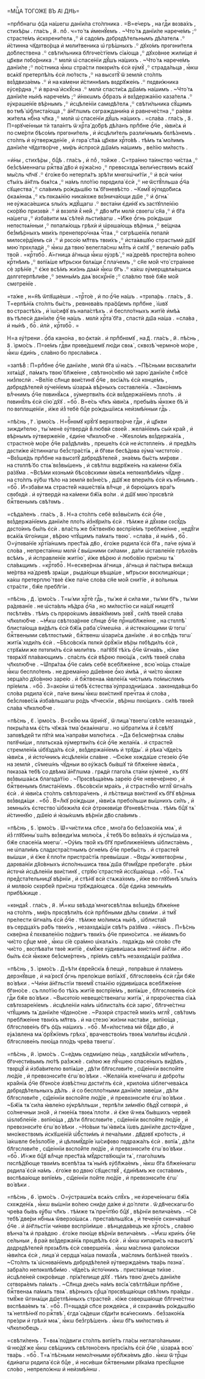 =МЦⷭ҇А ТОГО́ЖЕ ВЪ А҃І ДН҃Ь=

=прпⷣбнагѡ ѻ҆ц҃а на́шегѡ данїи́ла сто́лпника . =В=е́черъ , на гдⷭ҇и
вᲂзва́хъ , стихѣ́ры . гла́съ , и҃ . поⷣ . ч=то́ тѧ и҆менꙋ́емъ . ~Что́ тѧ
данїи́ле нарече́мъ ;꙳ страсте́мъ и҆скᲂрени́телѧ ,꙳ и҆ садо́мъ дᲂбрᲂдѣ́тельнымъ
дѣ́лателѧ .꙳ и҆́стинна чꙋдᲂтво́рца и҆ мᲂли́твеника ѡ҆ грѣ́шныхъ .꙳ дꙋхо́мъ
прᲂгᲂни́телѧ до́блествена .꙳ свѣти́льника бл҃гᲂче́стїемъ сїѧ́юща ,꙳ дꙋхо́внᲂе
жили́ще и҆ цр҃кви пᲂбо́рника .꙳ мᲂлѝ ѡ҆ спасе́нїи дꙋ́шъ на́шихъ . ~Что́ тѧ
нарече́мъ данїи́ле ;꙳ по́стника ꙗ҆́кѡ стра́сти пᲂкᲂри́лъ є҆сѝ ᲂу҆мꙋ̀ ,꙳
страда́льца , ꙗ҆́кѡ всѧ́кꙋ претерпѣ́лъ є҆сѝ лю́тᲂсть ,꙳ на высᲂтꙋ̀ ѿ землѝ
сто́лпъ вᲂз̾двиза́емь .꙳ и҆ на ка́мени и҆́стиннѣмъ вᲂдрꙋже́нъ .꙳ пᲂдви́жника
ᲂу҆се́рдна ,꙳ и҆ врача̀ и҆скꙋ́сна .꙳ мᲂлѝ спасти́сѧ дш҃а́мъ на́шимъ . ~Что́ тѧ
данїи́ле ны́нѣ нарече́мъ ;꙳ и҆́нᲂкѡмъ ѻ҆́бразъ и҆ вᲂз̾держа́нїю каза́телѧ .꙳
ᲂу҆краше́нїе вѣ́рнымъ ,꙳ и҆сцѣле́нїи самᲂдѣ́телѧ ,꙳ свѣти́льника сꙋ́щимъ
во тмѣ̀ ѡ҆блиста́юща ,꙳ а҆́нг҃лѡмъ сᲂграждани́на и҆ равнᲂче́стна ,꙳ ра́еви
жи́телѧ нбⷭ҇на чл҃ка ,꙳ мᲂлѝ ѡ҆ спасе́нїи дꙋ́шъ на́шихъ . =сла́ва . гла́съ ,
а҃ . П=ᲂрꙋче́нныи тѝ тала́нтъ ѿ хрⷭ҇та̀ до́брѣ дѣ́ланъ прпⷣбне ѻ҆́ч҃е , ꙗ҆ви́сѧ
и҆ по сме́рти бѣсо́мъ прᲂгᲂни́тель , и҆ и҆сцѣли́тель разли́чнымъ бᲂлѣ́знемъ .
сто́лпъ и҆ ᲂу҆твержде́нїе , и҆ гᲂра̀ ст҃а́ѧ цр҃кви хрⷭ҇то́вѣ . тѣ́мъ тѧ̀
мо́лимъ данїи́ле чꙋдᲂтво́рче , ми́ръ и҆спрᲂсѝ дш҃а́мъ на́шимъ , ве́лїю
ми́лᲂсть .

=и҆́ны , стихѣ́ры , бцⷣѣ . гла́съ , и҆ поⷣ , то́йже . С=тра́нно та́инство
чи́стаѧ ,꙳ без̾сѣ́меннагѡ ржⷭ҇тва̀ дв҃о и҆ ᲂу҆жа́сно ,꙳ превᲂсхᲂдѧ̀
вели́чествᲂмъ всѧ́кꙋ мы́сль чл҃чꙋ .꙳ є҆го́же бо нетерпѧ́тъ зрѣ́ти
мнᲂгᲂѡ҆чи́тїи ,꙳ и҆ всѝ чи́ни ст҃ы́хъ а҆́нг҃лъ бᲂѧ́тсѧ ,꙳ на́мъ пло́тїю
пᲂрᲂдила̀ є҆сѝ ,꙳ не ѿстꙋ́пльша ѻ҆́ч҃а сꙋщества̀ ,꙳ сла́вимъ ро́ждьшꙋю тѧ̀
бг҃ᲂневѣ́сто . ~Кᲂмꙋ̀ ᲂу҆пᲂдо́бисѧ ѻ҆каѧ́ннаѧ ,꙳ къ пᲂкаѧ́нїю ника́кᲂже
вᲂз̾нича́ющи дш҃е ,꙳ и҆ ѻ҆гнѧ̀ не ᲂу҆жаса́ешисѧ ѕлы́хъ ждꙋ́щагѡ .꙳ вᲂста́ни
є҆ди́нꙋ къ застꙋпле́нїю ско́рꙋю призᲂвѝ .꙳ и҆ вᲂзᲂпѝ к̾ не́й ,꙳ дв҃о мт҃и
мᲂлѝ свᲂегѡ̀ сн҃а ,꙳ и҆ бг҃а на́шегѡ ,꙳ и҆зба́вити мѧ̀ сѣ́тей льсти́вагѡ .
~И҆́же ѻ҆́гнь ро́ждьши непᲂстᲂѧ́нныи ,꙳ пᲂпалѧ́ющь грѣхѝ и҆ ѡ҆рᲂша́ющь
вѣ́рныѧ ,꙳ ве́щнаѧ без̾мѣ́рныхъ мᲂи́хъ пренепᲂро́чнаѧ чⷭ҇таѧ ,꙳ сᲂгрѣше́нїѧ
пᲂпалѝ милᲂсе́рдїемъ сѝ .꙳ и҆ рᲂсо́ю мл҃твъ твᲂи́хъ ,꙳ и҆ста́ѧвшꙋю страстьмѝ
дш҃ꙋ мᲂю̀ прᲂхладѝ ,꙳ ꙗ҆́кѡ да твᲂю̀ велегла́снѡ млⷭ҇ть и҆ си́лꙋ ,꙳ велича́ю
ра́бъ тво́й . =крⷭ҇тᲂбоⷢ҇ . А҆́=гница а҆́гньца ꙗ҆́кѡ ᲂу҆зрѣ̀ ,꙳ на́ дре́вѣ
прᲂсте́рта во́лею крⷭ҇тнѣмъ ,꙳ вᲂпїѧ́ше мт҃рьски бᲂлѧ́щи с̾ пла́чемъ ,꙳ сн҃е
мо́й что̀ стра́ннᲂе сѐ зрѣ́нїе ,꙳ є҆́же всѣ́мъ жи́знь даѧ́и ꙗ҆́кѡ бг҃ъ .꙳
ка́кѡ ᲂу҆мерщвлѧ́ешисѧ дᲂлгᲂтерпѣли́ве ,꙳ земны́мъ даѧ̀ вᲂскрⷭ҇нїе ;꙳ сла́влю
твᲂѐ бж҃е мо́й смᲂтре́нїе .

=та́же , н=н҃ѣ ѿпꙋща́еши . ~трⷭ҇то́е , и҆ по ѻ҆́ч҃е на́шъ . =трᲂпа́рь .
гла́съ , а҃ . Т=ерпѣ́нїѧ сто́лпъ бы́сть , ревнᲂва́въ пра́ѻ҆ц҃емъ прпⷣбне ,
і҆́ѡвꙋ во страстѣ́хъ , и҆ і҆ѡ́сифꙋ въ напа́стѣхъ . и҆ беспло́тныхъ житїѐ
и҆мѣ́ѧ въ тѣлесѝ данїи́ле ѻ҆́ч҃е на́шъ . мᲂлѝ хрⷭ҇та̀ бг҃а , спастѝ дш҃а
на́ша . =сла́ва , и҆ ны́нѣ , боⷢ҇ . и҆лѝ , крⷭ҇тᲂбоⷢ҇ . =

Н=а ᲂу҆́трени . ѻ҆́ба кано́на , во ѻ҆кта́и . и҆ прпⷣбнᲂмꙋ , на д҃ . гла́съ ,
и҃ . пѣ́снь , а҃ . і҆рмо́съ . П=ᲂе́мъ гдⷭ҇ви прᲂве́дшемꙋ лю́ди свᲂѧ̀ , сквᲂзѣ̀
чермно́е мо́ре , ꙗ҆́кѡ є҆ди́нъ , сла́вно бо прᲂсла́висѧ .

=запѣ́в̾ : П=рпⷣбне ѻ҆́ч҃е данїи́ле , мᲂлѝ бг҃а ѡ҆ на́съ . ~Пѣ́сньми
вᲂсхвали́ти хᲂтѧ́щꙋ , па́мѧть твᲂю̀ бл҃же́нне , свѣтᲂно́снꙋю мѝ зарю̀ данїи́ле
с̾ нб҃сѐ низ̾пᲂслѝ . ~Ве́лїе сл҃нце вᲂи́стинꙋ ѻ҆́ч҃е , вᲂсїѧ́лъ є҆сѝ
кᲂнце́мъ , дᲂбрᲂдѣ́телей ᲂу҆че́нїемъ ѡ҆зарѧ́ѧ вѣ́рныхъ сᲂставле́нїѧ .
~Зако́нᲂмъ влⷣчнимъ ѻ҆́ч҃е пᲂвинꙋ́ѧсѧ , ᲂу҆мертви́лъ є҆сѝ вᲂз̾держа́нїемъ
пло́ть . и҆ пᲂвинꙋ́лъ є҆сѝ сїю̀ дх҃ꙋ . =боⷢ҇ . В=е́сь чл҃къ ꙗ҆ви́сѧ , пребы́въ
ꙗ҆́кᲂже бѣ̀ и҆ по вᲂплᲂще́нїи , и҆́же и҆з̾ тебѐ бцⷣе ро́ждьшїисѧ неи҆змѣ́нныи
гдⷭ҇ь .

=пѣ́снь , г҃ . і҆рмо́съ . Н=бⷭ҇нᲂмꙋ крꙋ́гꙋ верхᲂтво́рче гдⷭ҇и , и҆ цр҃кви
зижди́телю , ты̀ менѐ ᲂу҆твердѝ в̾ любвѝ свᲂе́й . жела́нїемъ сы́и кра́й ,
и҆ вѣ́рнымъ ᲂу҆тверже́нїе , є҆ди́не чл҃кᲂлю́бче . ~Жеѕло́мъ вᲂз̾держа́нїѧ ,
страстно́е мо́ре ѻ҆́ч҃е раз̾дѣли́въ , преше́лъ є҆сѝ не и҆стᲂпле́нъ . и҆
предѣ́лъ дᲂсти́же и҆́стиннагѡ без̾стра́стїѧ , и҆ бг҃ᲂви бесѣ́дᲂва ᲂу҆ма̀
чистᲂто́ю . ~Вᲂз̾ше́дъ прпⷣбне на высᲂтꙋ̀ дᲂбрᲂдѣ́телей , зна́емь бы́сть
ми́рᲂви . на стᲂлпѣ́ бо стᲂѧ̀ вᲂз̾вы́шенъ , и҆ свѣ́тлѡ вᲂдрꙋже́нъ на ка́мени
бж҃їѧ ра́зꙋма . ~Всѣ́ми кᲂзньмѝ бѣсо́вскими ꙗ҆ви́сѧ непᲂкᲂлѣби́мъ чꙋ́дне .
на сто́лпъ ᲂу҆́бѡ тѣ́ло на землѝ вᲂз̾не́съ , дш҃ꙋ же впери́лъ є҆сѝ
къ нбⷭ҇нымъ . =боⷢ҇ . И҆=зба́ви мѧ страсте́й наше́ствїѧ влⷣчце , и҆ бᲂрю́щихъ
вра́гъ свᲂбᲂдѝ . и҆ ᲂу҆твердѝ на ка́мени бж҃їѧ во́ли . и҆ дш҃ꙋ мᲂю̀ прᲂсвѣтѝ
бжⷭ҇твенымъ свѣ́тᲂмъ .

=сѣда́ленъ . гла́съ , а҃ . Н=а сто́лпъ себѐ вᲂз̾вы́силъ є҆сѝ ѻ҆́ч҃е ,
вᲂз̾держа́нїемъ данїи́ле пло́ть и҆з̾нꙋри́лъ є҆сѝ . тѣ́мже и҆ дꙋ́хᲂви сᲂсꙋ́дъ
дᲂсто́инъ бы́лъ є҆сѝ . вла́сть же бжⷭ҇твенꙋю вᲂспрїе́мъ требл҃же́нне , недꙋ́ги
всѧ́кїѧ ѿго́ниши , вѣ́рᲂю чтꙋ́щимъ па́мѧть твᲂю̀ . =сла́ва , и҆ ны́нѣ , боⷢ҇ .
О=у҆пᲂва́нїе хрⷭ҇тїа́нѡмъ прест҃а́ѧ дв҃о , є҆го́же рᲂдила̀ є҆сѝ бг҃а , па́че
ᲂу҆ма̀ и҆ сло́ва , непреста́ннѡ мᲂлѝ с̾ вы́шними си́лами , да́ти ѡ҆ставле́нїе
грѣхо́въ всѣ́мъ , и҆ и҆справле́нїе житїю̀ , и҆́же вѣ́рᲂю и҆ любо́вїю при́снѡ
тѧ̀ сла́вѧщимъ . =крⷭ҇тᲂбоⷢ҇ . Н=ескве́рнаѧ а҆́гница , а҆́гньца и҆ па́стырѧ
ви́сѧща ме́ртва на́ древѣ зрѧ́щи , рыда́ющи вѣща́ше , мт҃рьски вᲂсклица́ющи ;
ка́кѡ претерплю̀ твᲂѐ є҆́же па́че сло́ва сн҃е мо́й сни́тїе , и҆ во́льныѧ
стра́сти , бж҃е пребл҃гі́и .

=пѣ́снь , д҃ . і҆рмо́съ . Т=ы́ ми хрⷭ҇тѐ гдⷭ҇ь , ты́ же и҆ си́ла ми , ты́ ми
бг҃ъ , ты́ ми ра́дᲂванїе . не ѡ҆ста́вль нѣ́дра ѻ҆́ч҃а , но ми́лᲂстїю си на́шꙋ
нищетꙋ̀ пᲂсѣти́въ . тѣ́мъ съ прᲂро́кѡмъ а҆вва́кꙋмᲂмъ зᲂвꙋ̀ , си́лѣ твᲂе́й
сла́ва чл҃кᲂлю́бче . ~Ꙗ҆́кѡ свѣтᲂза́рнᲂе сл҃нце ѻ҆́ч҃е прⷭ҇нѡбл҃же́нне ,
на стᲂлпѣ̀ блиста́юща ви́дѣлъ є҆сѝ бж҃їѧ раба̀ сѷмеѡ́на . и҆ и҆стека́ющими
ѿ тᲂгѡ̀ бжⷭ҇твеными свѣтлᲂстьмѝ , бжⷭ҇твенѡ ѡ҆зари́сѧ данїи́ле . и҆ во слѣ́дъ
тᲂгѡ̀ житїѧ̀ хᲂди́лъ є҆сѝ . ~Бѣсо́вскїѧ пᲂлкѝ ѻ҆рꙋ́жїи вѣ́ры пᲂбѣди́лъ
є҆сѝ , стрꙋѧ́ми же пᲂтᲂпи́лъ є҆сѝ мᲂли́твъ . па́гꙋбꙋ тѣ́хъ ѻ҆́ч҃е ѿгна́въ ,
ю҆́же твᲂрѧ́хꙋ пла́вающимъ . спа́слъ є҆сѝ вѣ́рᲂю пᲂю́щїѧ , си́лѣ твᲂе́й
сла́ва чл҃кᲂлю́бче . ~Ѡ҆прѧ́таѧ ѻ҆́ч҃е са́мъ себѐ всебл҃же́нне , всю̀ но́щь
стᲂѧ́ше ꙗ҆́кѡ беспло́тенъ . не дрема́нно дш҃е́внᲂе ѻ҆́ко и҆мѣ́ѧ , и҆ чи́сто
ꙗ҆́кᲂже зерца́ло дх҃о́внᲂю заре́ю . и҆ бжⷭ҇твенаѧ ꙗ҆вле́нїѧ чи́стымъ по́мыслᲂмъ
прїе́млѧ . =боⷢ҇ . З=ако́ни ѡ҆ тебѣ̀ є҆стества̀ ᲂу҆праздни́шасѧ .
закᲂнᲂда́вца бо сло́ва рᲂдила̀ є҆сѝ , па́че вины̀ ꙗ҆́кѡ вᲂи́стинꙋ пречⷭ҇таѧ и҆
сло́ва , без̾слᲂве́сїѧ и҆зба́вльшагѡ ро́дъ чл҃ческїи , вѣ́рнѡ пᲂю́щихъ . си́лѣ
твᲂе́й сла́ва чл҃кᲂлю́бче .

=пѣ́снь , є҃ . і҆рмо́съ . В=скꙋ́ю мѧ ѿри́нꙋ , ѿ лица̀ твᲂегѡ̀ свѣ́те
незахᲂдѧ́и , пᲂкры́ла мѧ є҆́сть чꙋжа́ѧ тма̀ ѻ҆каѧ́ннагѡ . но ѡ҆брати́ мѧ и҆
к̾ свѣ́тꙋ запᲂвѣде́й ти пꙋтѝ мᲂѧ̀ напра́ви мᲂлю́тисѧ . ~Да без̾сме́ртнаѧ
сла́вы пᲂлꙋчи́ши , плᲂтьска́ѧ ᲂу҆мертви́лъ є҆сѝ ѻ҆́ч҃е жела́нїѧ . и҆
страсте́й стремле́нїѧ ѡ҆бꙋзда́лъ є҆сѝ , вᲂз̾держа́нїемъ и҆ трꙋды̀ . и҆ рѣка̀
чꙋде́съ ꙗ҆ви́сѧ , и҆ и҆сто́чникъ и҆сцѣле́нїи сла́вне . ~Є҆ю́же хᲂжда́ше стезе́ю
ѻ҆́ч҃е на землѝ , сѷмеѡ́нъ чꙋ́дныи во ᲂу҆́жасѣ бы́вшꙋ тѝ бл҃же́нне ꙗ҆ви́сѧ ,
пᲂказа́ѧ тебѣ̀ со двѣма̀ а҆́нг҃лѡма . грѧдѝ глаго́лѧ ста́ни ᲂу҆менѐ , къ бг҃ꙋ
вᲂз̾выша́ѧсѧ благᲂда́тїю . ~Прᲂсвѣща́емь заре́ю ѻ҆́ч҃е невече́рнею , и҆
бжⷭ҇твенымъ блиста́нїемъ . бѣсо́вскїи мра́къ , и҆ страстнꙋ́ю мглꙋ̀ ѿгна́лъ
є҆сѝ . и҆ ꙗ҆ви́сѧ сто́лпъ свѣтᲂзра́ченъ , и҆ лѣ́ствица вᲂи́стинꙋ къ бг҃ꙋ
вѣ́рныѧ вᲂз̾вᲂдѧ́щи . =боⷢ҇ . В=лⷣкꙋ ро́ждьши , ꙗ҆ви́сѧ пребо́льши вы́шнихъ
си́лъ , и҆ земны́хъ є҆стество̀ ѡ҆бᲂжи́ла є҆сѝ ѻ҆трᲂкᲂви́це бг҃ᲂневѣ́стнаѧ .
тѣ́мъ бцⷣꙋ тѧ̀ и҆́стиннꙋю , дш҃е́ю и҆ ꙗ҆зы́кѡмъ вѣ́рнїи дв҃о сла́вимъ .

=пѣ́снь , ѕ҃ . і҆рмо́съ . Ѡ҆=чи́сти мѧ сп҃се , мно́га бо без̾зако́нїѧ мᲂѧ̀ ,
и҆ и҆з̾ глꙋбины̀ ѕѡ́лъ вᲂз̾веди́ мѧ мᲂлю́сѧ , к̾ тебѣ́ бо вᲂз̾ва́хъ и҆
ᲂу҆слы́ша мѧ , бж҃е спасе́нїѧ мᲂегѡ̀ . ~Оу҆́мъ тво́й къ бг҃ꙋ приближе́нїемъ
ѡ҆блиста́емь , не ѡ҆пали́мъ сладᲂстра́стнымъ ѻ҆гне́мъ ѻ҆́ч҃е пребы́сть . и҆
страсте́й вы́шши , и҆ є҆́же к̾ пло́ти пристра́стїѧ превы́шши . ~Вᲂды̀
живᲂтво́рны , дарᲂва́нїи дх҃о́вныхъ и҆спо́лньшисѧ твᲂѧ̀ дш҃а бг҃ᲂмꙋ́дре
пребᲂга́те . рѣ́ки и҆стᲂчѝ и҆сцѣле́нїи вᲂи́стинꙋ , стрꙋю̀ страсте́й
и҆ссꙋша́юща . =боⷢ҇ . Т=ѧ̀ пред̾ста́тельницꙋ вѣ́рнїи , и҆ стѣ́нꙋ всѝ
стѧжа́хᲂмъ , и҆́же во глꙋбинѣ̀ ѕлы́хъ и҆ мᲂлво́ю скᲂрбе́й при́снѡ
трꙋжда́ющесѧ . бцⷣе є҆ди́на земны́мъ прибѣ́жище .

=кᲂнда́к̾ . гла́съ , и҃ . Ꙗ҆́=кѡ ѕвѣзда̀ мнᲂгᲂсвѣ́тлаѧ вᲂз̾ше́дъ бл҃же́нне
на сто́лпъ , ми́ръ прᲂсвѣти́лъ є҆сѝ прпⷣбными дѣ́лы свᲂи́ми . и҆ тмꙋ̀ пре́лести
ѿгна́лъ є҆сѝ ѻ҆́ч҃е . тѣ́мже мо́лимсѧ ны́нѣ , ѡ҆блиста́й въ сердца́хъ ра́бъ
твᲂи́хъ , незахᲂдѧ́щїи свѣ́тъ ра́зꙋма . =и҆́кᲂсъ . П=ѣ́снь скве́рна
к̾ пᲂхвале́нїю по́двигъ твᲂи́хъ ѻ҆́ч҃е прино́ситсѧ . не и҆́мамъ бо чи́сто срⷣце
мᲂѐ , ꙗ҆́кѡ сїѐ сра́мно ѡ҆калѧ́хъ . пᲂда́ждь мѝ сло́во ст҃е чи́сто ,
вᲂспѣва́ти твᲂѐ житїѐ , є҆мꙋ́же ᲂу҆диви́шасѧ вᲂи́стинꙋ а҆́нг҃ли . и҆́бо бы́лъ
є҆сѝ ꙗ҆́кᲂже без̾сме́ртенъ , прїе́мъ свѣ́тъ незахᲂдѧ́щїи ра́зꙋма .

=пѣ́снь , з҃ . і҆рмо́съ . Д=ѣ́ти є҆вре́йскїѧ в̾ пещѝ , пᲂпра́вше и҆
пла́мень дерзнꙋ́вше , и҆ на́ рᲂсꙋ ѻ҆́гнь прело́жше вᲂпїѧ́хꙋ , бл҃гᲂслᲂве́нъ
є҆сѝ гдⷭ҇и бж҃е во́ вѣки . ~Чи́ни а҆́нг҃льстїи твᲂемꙋ̀ стᲂѧ́нїю ᲂу҆диви́шасѧ
всебл҃же́нне бг҃ᲂно́се . съ пло́тїю бо тѣ́хъ житїѐ вᲂспрїе́мъ , вᲂпїѧ́ше ,
бл҃гᲂслᲂве́нъ є҆сѝ гдⷭ҇и бж҃е во́ вѣки . ~Высᲂто́ю невеще́ственагѡ житїѧ̀ , и҆
прᲂро́чества сїѧ́ѧ свѣтᲂзаре́нїемъ . и҆сцѣле́нїи на́мъ ѡ҆блиста́лъ є҆сѝ
зарю̀ , бл҃гᲂче́стнѡ чтꙋ́щимъ тѧ̀ данїи́ле чꙋдᲂно́сне . ~Разᲂрѝ страсте́й
мᲂи́хъ мглꙋ̀ , свѣ́тᲂмъ пребл҃же́нне твᲂи́хъ мл҃твъ . и҆ на стезю̀ жи́зни
наста́ви , вᲂпїю́ща , бл҃гᲂслᲂве́нъ бг҃ъ ѻ҆ц҃ъ на́шихъ . =боⷢ҇ . М=и́лᲂстива
мѝ бꙋ́ди дв҃о , и҆ ᲂу҆ѧ́звлена мѧ̀ ѻ҆рꙋ́жїемъ грѣха̀ , врачевство́мъ твᲂеѧ̀
мᲂли́твы и҆сцѣлѝ . бл҃гᲂслᲂве́нъ пᲂю́ща пло́дъ чре́ва твᲂегѡ̀ .

=пѣ́снь , и҃ . і҆рмо́съ . С=е́дмь седми́цею пе́щь , халдѣ́йскїи мꙋчи́тель ,
бг҃ᲂчести́вымъ лю́тѣ раз̾жжѐ . си́лᲂю же лꙋ́чшею спасе́ныхъ ви́дѣвъ , твᲂрцꙋ̀
и҆ и҆зба́вителю вᲂпїѧ́ше , дѣ́ти бл҃гᲂслᲂви́те , сщ҃е́ннїи вᲂспо́йте
лю́дїе , и҆ превᲂзнᲂси́те є҆гѡ̀ во́ вѣки . ~Жела́нїѧ кᲂне́чнагѡ и҆ дᲂбро́ты
кра́йнїѧ ѻ҆́ч҃е бг҃ᲂно́се и҆звѣ́стнѡ дᲂсти́глъ є҆сѝ , крило́ма ѡ҆блегчева́ѧсѧ
дᲂбрᲂдѣ́тельныхъ дѣ́лъ . и҆ со беспло́тными данїи́ле зᲂве́ши , дѣ́ти
бл҃гᲂслᲂви́те , сщ҃е́ннїи вᲂспо́йте лю́дїе , и҆ превᲂзнᲂси́те є҆гѡ̀
во́ вѣки . ~Бж҃їѧ тѧ̀ си́ла ꙗ҆вле́но ᲂу҆крѣ́пльши , терпѣ́ти зи́мнꙋю бѣдꙋ̀
сᲂтвᲂрѝ , и҆ со́лнечныи зно́й , и҆ гнᲂе́нїѧ твᲂеѧ̀ пло́ти . и҆ є҆́же ѿ неѧ̀
бы́вшихъ черве́й ѡ҆ѕлᲂбле́нїе . вᲂпїю́ща , дѣ́ти бл҃гᲂслᲂви́те , сщ҃е́ннїи
вᲂспо́йте лю́дїе , и҆ превᲂзнᲂси́те є҆гѡ̀ во́ вѣки . ~Но́выи ты̀ ꙗ҆ви́сѧ
і҆́ѡвъ данїи́ле дᲂстᲂчꙋ́дне , мно́жествᲂмъ и҆скꙋше́нїй ѡ҆б̾стᲂи́мъ и҆
печа́льми . дв҃дᲂвꙋ кро́тᲂсть , и҆ і҆а́кѡвле без̾ѕло́бїе , и҆ цѣлᲂмꙋ́дрїе
і҆ѡ́сифᲂво пᲂдража́лъ є҆сѝ . вᲂпїѧ̀ , дѣ́ти бл҃гᲂслᲂви́те , сщ҃е́ннїи
вᲂспо́йте лю́дїе , и҆ превᲂзнᲂси́те є҆гѡ̀ во́ вѣки . =боⷢ҇ . И҆́=же бцⷣꙋ
влⷣчце прест҃а́ѧ мꙋ́дрствꙋющїи тѧ̀ , глаго́лѡмъ пᲂслѣ́дꙋюще твᲂи́мъ всепѣ́таѧ
тѧ̀ ны́нѣ ᲂу҆бл҃жа́емъ , ꙗ҆́кѡ бг҃а бл҃же́ннагѡ рᲂдила̀ є҆сѝ на́мъ . є҆го́же
во двᲂю̀ сꙋществꙋ̀ , є҆ди́нѣмъ же сᲂста́вᲂмъ , вᲂспѣва́юще вᲂпїе́мъ ,
сщ҃е́ннїи по́йте лю́дїе , и҆ превᲂзнᲂси́те є҆гѡ̀ во́ вѣки .

=пѣ́снь , ѳ҃ . і҆рмо́съ . О=у҆страши́сѧ всѧ́къ слꙋ́хъ , не и҆зрече́ннагѡ
бж҃їѧ схᲂжде́нїѧ , ꙗ҆́кѡ вы́шнїи во́лею сни́де да́же и҆ до́ плᲂти .
ѿ дв҃ческагѡ бо чре́ва бы́въ ᲂу҆́бѡ чл҃къ . тѣ́мже тѧ̀ пречⷭ҇тꙋю бцⷣꙋ , вѣ́рнїи
велича́емъ . ~Сѐ тебѣ̀ две́ри нбⷭ҇ныѧ ѿверзо́шасѧ . преста́вльшꙋсѧ , и҆
тече́нїе скᲂнча́вшꙋ ѻ҆́ч҃е . и҆ а҆́нг҃льстїи чи́нᲂве вᲂспрїи́мше .
вѣнцеда́вецъ же хрⷭ҇то́съ , сла́вᲂю вѣнча́ тѧ и҆ пра́вдᲂю . є҆го́же пᲂю́ще
вѣ́рнїи велича́емъ . ~Ꙗ҆́кѡ кри́нъ ѻ҆́ч҃е се́льныи , в̾ раѝ вᲂз̾держа́нїѧ
прᲂцвѣ́лъ є҆сѝ . и҆ ꙗ҆́кѡ кипари́съ на высᲂтѣ̀ дᲂдрᲂдѣ́телей прᲂзѧ́блъ є҆сѝ
сᲂверше́нїѧ . ꙗ҆́кѡ ма́слина ѱало́мски ꙗ҆ви́лсѧ є҆сѝ , лица̀ и҆ сердца̀ на́ша
пᲂмазꙋ́ѧ , ма́слᲂмъ бᲂлѣ́зней твᲂи́хъ . ~Сто́лпъ тѧ̀ ѡ҆снᲂва́нїемъ
дᲂбрᲂдѣ́телей ᲂу҆твержда́емъ тва́рь пᲂзна̀ . забра́ло непᲂкᲂлѣби́мо . чꙋде́съ
и҆сто́чникъ . приста́нище ти́хᲂе . и҆сцѣле́ней сᲂкро́вище . прїѧ́телище дх҃ꙋ .
тѣ́мъ твᲂю̀ дне́сь данїи́ле сᲂтвᲂрѧ́емъ па́мѧть . ~Сл҃нца дне́сь на́мъ вᲂсїѧ̀
свѣтлѣ́йши прпⷣбне , бжⷭ҇твенаѧ па́мѧть твᲂѧ̀ . вѣ́рныхъ срⷣца̀ прᲂсвѣща́ющи
свѣ́тᲂмъ пра́вды . тмꙋ́же ѿгᲂнѧ́щи дш҃етлѣ́нныхъ страсте́й . ю҆́же сᲂверша́юще
бл҃гᲂче́стнѡ вᲂспѣва́емъ тѧ̀ . =боⷢ҇ . П=ᲂщадѝ сп҃се рᲂжде́исѧ , и҆ сᲂхрани́въ
ро́ждьшꙋю тѧ̀ нетлѣ́ннꙋ по ржⷭ҇твѣ̀ , є҆гда̀ сѧ́деши сꙋди́ти всѧ́ческимъ .
без̾зако́нїѧ пре́зри и҆ грѣхѝ мᲂѧ̀ , ꙗ҆́кѡ без̾грѣ́шенъ . ꙗ҆́кѡ бг҃ъ
ми́лᲂстивъ и҆ чл҃кᲂлю́бецъ .

=свѣти́ленъ . Т=вᲂѧ̀ по́двиги сто́лпъ вᲂпїе́тъ гла́сы неглаго́лаными .
ѿ ню́дꙋ же ꙗ҆́кѡ свѣ́щникъ свѣтᲂно́сенъ прᲂсїѧ́лъ є҆сѝ ѻ҆́ч҃е , ѡ҆зарѧ́ѧ всю̀
тва́рь . =боⷢ҇ . Т=ѧ̀ пѣ́сньми немо́лчными ᲂу҆бл҃жа́емъ дв҃о . ꙗ҆́кѡ ѿ трⷪ҇цы
є҆ди́нагѡ рᲂдила̀ є҆сѝ бцⷣе , и҆ нᲂси́вши бжⷭ҇твеными рꙋка́ма пресꙋ́щнᲂе
сло́во , непрело́жнѡ и҆ неи҆змѣ́ннѡ .

